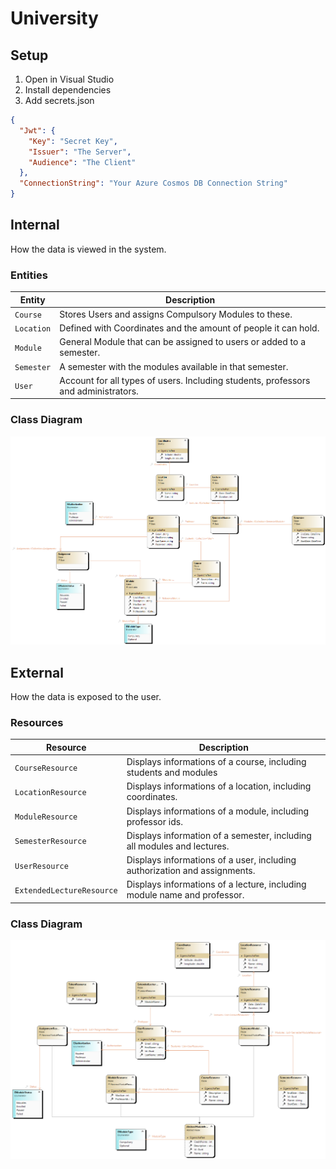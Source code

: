 # University

## Setup
1. Open in Visual Studio
2. Install dependencies
3. Add secrets.json

```json
{
  "Jwt": {
    "Key": "Secret Key",
    "Issuer": "The Server",
    "Audience": "The Client"
  },
  "ConnectionString": "Your Azure Cosmos DB Connection String"
}
```

## Internal
How the data is viewed in the system.
### Entities
| Entity | Description |
| --- | --- |
| `Course` | Stores Users and assigns Compulsory Modules to these. |
| `Location` | Defined with Coordinates and the amount of people it can hold. |
| `Module` | General Module that can be assigned to users or added to a semester. |
| `Semester` | A semester with the modules available in that semester. |
| `User` | Account for all types of users. Including students, professors and administrators. |

### Class Diagram
![Class Diagram](Diagram.png)

## External
How the data is exposed to the user.

### Resources
| Resource | Description |
| --- | --- |
| `CourseResource` | Displays informations of a course, including students and modules |
| `LocationResource` | Displays informations of a location, including coordinates. |
| `ModuleResource` | Displays informations of a module, including professor ids. |
| `SemesterResource` | Displays information of a semester, including all modules and lectures. |
| `UserResource` | Displays informations of a user, including authorization and assignments. |
| `ExtendedLectureResource` | Displays informations of a lecture, including module name and professor. |

### Class Diagram
![Class Diagram](Resource_Diagram.png)